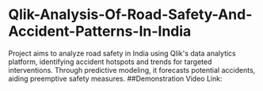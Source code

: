 # Qlik-Analysis-Of-Road-Safety-And-Accident-Patterns-In-India
Project aims to analyze road safety in India using Qlik's data analytics platform, identifying accident hotspots and trends for targeted interventions. Through predictive modeling, it forecasts potential accidents, aiding preemptive safety measures.
##Demonstration Video Link: 


